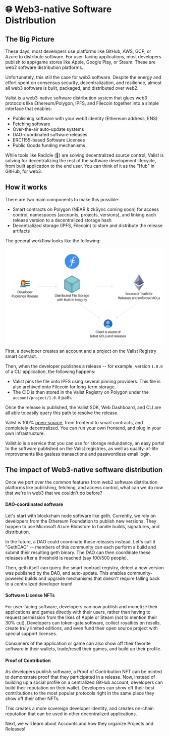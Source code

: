 # 🌐 Web3-native Software Distribution

## The Big Picture

These days, most developers use platforms like GitHub, AWS, GCP, or Azure to distribute software. For user-facing applications, most developers publish to app/game stores like Apple, Google Play, or Steam. These are web2 software distribution platforms.

Unfortunately, this still the case for web3 software. Despite the energy and effort spent on consensus security, decentralization, and resilience, almost all web3 software is built, packaged, and distributed over web2.

Valist is a web3-native software distribution system that glues web3 protocols like Ethereum/Polygon, IPFS, and Filecoin together into a simple interface that enables:

* Publishing software with your web3 identity (Ethereum address, ENS)
* Fetching software
* Over-the-air auto-update systems
* DAO-coordinated software releases
* ERC1155-based Software Licenses
* Public Goods funding mechanisms

While tools like Radicle (💜) are solving decentralized source control, Valist is solving for decentralizing the rest of the software development lifecycle, from built application to the end user. You can think of it as the "Hub" in GitHub, for web3.

## How it works

There are two main components to make this possible:

* Smart contracts on Polygon (NEAR & zkSync coming soon) for access control, namespaces (accounts, projects, versions), and linking each release version to a decentralized storage hash
* Decentralized storage (IPFS, Filecoin) to store and distribute the release artifacts

The general workflow looks like the following:

![](<../.gitbook/assets/image (1).png>)

First, a developer creates an account and a project on the Valist Registry smart contract.

Then, when the developer publishes a release -- for example, version `1.0.0` of a CLI application, the following happens:

* Valist pins the file onto IPFS using several pinning providers. This file is also archived onto Filecoin for long-term storage.
* The CID is then stored in the Valist Registry on Polygon under the `account/project/1.0.0` path.

Once the release is published, the Valist SDK, Web Dashboard, and CLI are all able to easily query this path to resolve the release.

Valist is 100% [open-source](https://github.com/valist-io), from frontend to smart contracts, and completely decentralized. You can run your own frontend, and plug in your own infrastructure.

Valist.io is a service that you can use for storage redundancy, an easy portal to the software published on the Valist registries, as well as quality-of-life improvements like gasless transactions and passwordless email login.

## The impact of Web3-native software distribution

Once we port over the common features from web2 software distribution platforms like publishing, fetching, and access control, what can we do now that we're in web3 that we couldn't do before?

#### DAO-coordinated software

Let's start with blockchain node software like geth. Currently, we rely on developers from the Ethereum Foundation to publish new versions. They happen to use Microsoft Azure Blobstore to handle builds, signatures, and distribution.

In the future, a DAO could coordinate these releases instead. Let's call it "GethDAO" -- members of this community can each perform a build and submit their resulting geth binary. The DAO can then coordinate these releases after a threshold is reached (say 100/500 people).

Then, geth itself can query the smart contract registry, detect a new version was published by the DAO, and auto-update. This enables community-powered builds and upgrade mechanisms that doesn't require falling back to a centralized developer team!

#### Software License NFTs

For user-facing software, developers can now publish and monetize their applications and games directly with their users, rather than having to request permission from the likes of Apple or Steam (not to mention their 30% cut). Developers can token-gate software, collect royalties on resells, create truly limited editions, and even fund their open source project with special support licenses.

Consumers of the application or game can also show off their favorite software in their wallets, trade/resell their games, and build up their profile.

#### Proof of Contribution

As developers publish software, a Proof of Contribution NFT can be minted to demonstrate proof that they participated in a release. Now, instead of building up a social profile on a centralized GitHub account, developers can build their reputation on their wallet. Developers can show off their best contributions to the most popular protocols right in the same place they show off their other NFTs.

This creates a more sovereign developer identity, and creates on-chain reputation that can be used in other decentralized applications.



Next, we will learn about Accounts and how they organize Projects and Releases!
